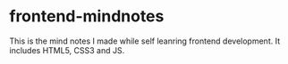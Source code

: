 # frontend-mindnotes
This is the mind notes I made while self leanring frontend development. It includes HTML5, CSS3 and JS.
